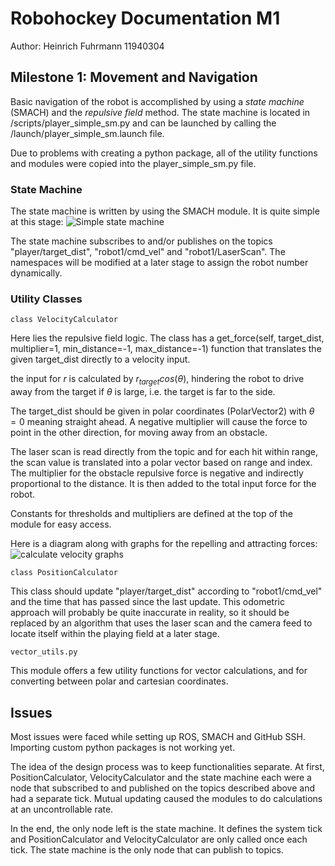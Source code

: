 # Robohockey Documentation M1
Author: Heinrich Fuhrmann 11940304

## Milestone 1: Movement and Navigation
Basic navigation of the robot is accomplished by using a *state machine* (SMACH) and the *repulsive field* method.
The state machine is located in /scripts/player_simple_sm.py and can be launched by calling the /launch/player_simple_sm.launch file.

Due to problems with creating a python package, all of the utility functions and modules were copied into the player_simple_sm.py file.

### State Machine
The state machine is written by using the SMACH module.
It is quite simple at this stage:
![Simple state machine](/2023-tokyo-town/doc/images/Robot_SM_M1.jpeg)

The state machine subscribes to and/or publishes on the topics "player/target_dist", "robot1/cmd_vel" and "robot1/LaserScan".
The namespaces will be modified at a later stage to assign the robot number dynamically.

### Utility Classes
    class VelocityCalculator

Here lies the repulsive field logic.
The class has a 
    get_force(self, target_dist, multiplier=1, min_distance=-1, max_distance=-1)
function that translates the given target_dist directly to a velocity input.

the input for *r* is calculated by $r_{target}cos(\theta)$, hindering the robot to drive away from the target if $\theta$ is large, i.e. the target is far to the side.

The target_dist should be given in polar coordinates (PolarVector2) with $\theta = 0$ meaning straight ahead. 
A negative multiplier will cause the force to point in the other direction, for moving away from an obstacle.

The laser scan is read directly from the topic and for each hit within range, the scan value is translated into a polar vector based on range and index.
The multiplier for the obstacle repulsive force is negative and indirectly proportional to the distance.
It is then added to the total input force for the robot.

Constants for thresholds and multipliers are defined at the top of the module for easy access.

Here is a diagram along with graphs for the repelling and attracting forces:
![calculate velocity graphs](/2023-tokyo-town/doc/images/calculate_velocity.jpeg)

    class PositionCalculator

This class should update "player/target_dist" according to "robot1/cmd_vel" and the time that has passed since the last update.
This odometric approach will probably be quite inaccurate in reality, so it should be replaced by an algorithm that uses the laser scan and the camera feed to locate itself within the playing field at a later stage.

    vector_utils.py

This module offers a few utility functions for vector calculations, and for converting between polar and cartesian coordinates.

## Issues
Most issues were faced while setting up ROS, SMACH and GitHub SSH.
Importing custom python packages is not working yet.

The idea of the design process was to keep functionalities separate.
At first, PositionCalculator, VelocityCalculator and the state machine each were a node that subscribed to and published on the topics described above and had a separate tick.
Mutual updating caused the modules to do calculations at an uncontrollable rate.

In the end, the only node left is the state machine. It defines the system tick and PositionCalculator and VelocityCalculator are only called once each tick. The state machine is the only node that can publish to topics.